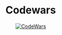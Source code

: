 <h1 align="center">Codewars</h1>

<p align="center">
  <a href="https://www.codewars.com/users/KhaledElGabry" title="My Honor Badge">
    <img src="https://www.codewars.com/users/KhaledElGabry/badges/large" alt="CodeWars">
  </a>
</p>